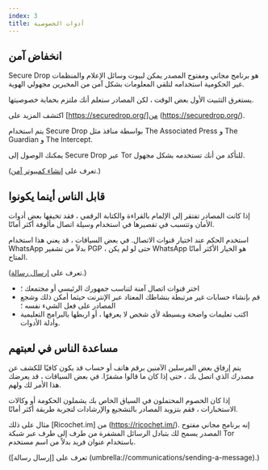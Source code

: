 ```yaml
---
index: 3
title: أدوات الخصوصية
---
```

## انخفاض آمن

Secure Drop هو برنامج مجاني ومفتوح المصدر يمكن لبيوت وسائل الإعلام والمنظمات غير الحكومية استخدامه لتلقي المعلومات بشكل آمن من المخبرين مجهولي الهوية.

يستغرق التثبيت الأول بعض الوقت ، لكن المصادر ستعلم أنك ملتزم بحماية خصوصيتها.

اكتشف المزيد على  [https://securedrop.org/]من (https://securedrop.org/). 

يتم استخدام Secure Drop بواسطة منافذ مثل The Associated Press و The Guardian و The Intercept.

يمكنك الوصول إلى Secure Drop عبر Tor للتأكد من أنك تستخدمه بشكل مجهول.

(تعرف على [إنشاء كمبيوتر آمن](umbrella://information/protecting-files/beginner/s_create-a-secure-computer.md).) 

## قابل الناس أينما يكونوا

إذا كانت المصادر تفتقر إلى الإلمام بالقراءة والكتابة الرقمي ، فقد تخيفها بعض أدوات الأمان وتتسبب في تقصيرها في استخدام وسيلة اتصال مألوفة أكثر أمانًا.

استخدم الحكم عند اختيار قنوات الاتصال. في بعض السياقات ، قد يعني هذا استخدام WhatsApp بدلاً من تشفير PGP ، حتى لو لم يكن WhatsApp هو الخيار الأكثر أمانًا المتاح.

(تعرف على [إرسال رسالة](umbrella://communications/sending-a-message).)

* اختر قنوات اتصال آمنة لتناسب جمهورك الرئيسي أو مجتمعك ؛
* قم بإنشاء حسابات غير مرتبطة بنشاطك المعتاد عبر الإنترنت حيثما أمكن ذلك وشجع المصادر على فعل الشيء نفسه ؛
* اكتب تعليمات واضحة وبسيطة لأي شخص لا يعرفها ، أو اربطها بالبرامج التعليمية وأدلة الأدوات.

## مساعدة الناس في لعبتهم

يتم إرفاق بعض المرسلين الآمنين برقم هاتف أو حساب قد يكون كافيًا للكشف عن مصدرك الذي اتصل بك ، حتى إذا كان ما قالوا مشفرًا. في بعض السياقات ، قد يعرضك هذا الأمر لك ولهم.

إذا كان الخصوم المحتملون في السياق الخاص بك يشملون الحكومة أو وكالات الاستخبارات ، فقم بتزويد المصادر بالتشجيع والإرشادات لتجربة طريقة أكثر أمانًا.

مثال على ذلك [Ricochet.im] من (https://ricochet.im/). إنه برنامج مجاني مفتوح المصدر يسمح لك بتبادل الرسائل المشفرة من طرف إلى طرف عبر شبكة Tor باستخدام عنوان فريد بدلاً من اسم مستخدم.

(تعرف على [إرسال رسالة] (umbrella://communications/sending-a-message).)